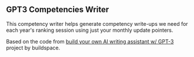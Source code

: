 ## GPT3 Competencies Writer
This competency writer helps generate competency write-ups we need for each year's ranking session using just your monthly update pointers.

Based on the code from [build your own AI writing assistant w/ GPT-3](https://buildspace.so/builds/ai-writer) project by buildspace.
